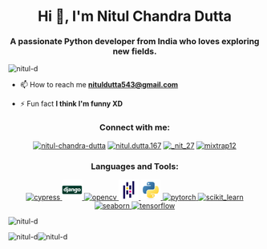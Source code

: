 <h1 align="center">Hi 👋, I'm Nitul Chandra Dutta</h1>
<h3 align="center">A passionate Python developer from India who loves exploring new fields.</h3>

<p align="left"> <img src="https://komarev.com/ghpvc/?username=nitul-d&label=Profile%20views&color=0e75b6&style=flat" alt="nitul-d" /> </p>



- 📫 How to reach me **nituldutta543@gmail.com**

- ⚡ Fun fact **I think I'm funny XD**

<h3 align="center">Connect with me:</h3>
<p align="center">
<a href="https://linkedin.com/in/nitul-chandra-dutta" target="blank"><img align="center" src="https://raw.githubusercontent.com/rahuldkjain/github-profile-readme-generator/master/src/images/icons/Social/linked-in-alt.svg" alt="nitul-chandra-dutta" height="30" width="40" /></a>
<a href="https://fb.com/nitul.dutta.167" target="blank"><img align="center" src="https://raw.githubusercontent.com/rahuldkjain/github-profile-readme-generator/master/src/images/icons/Social/facebook.svg" alt="nitul.dutta.167" height="30" width="40" /></a>
<a href="https://instagram.com/_nit_27" target="blank"><img align="center" src="https://raw.githubusercontent.com/rahuldkjain/github-profile-readme-generator/master/src/images/icons/Social/instagram.svg" alt="_nit_27" height="30" width="40" /></a>
<a href="https://www.youtube.com/c/mixtrap12" target="blank"><img align="center" src="https://raw.githubusercontent.com/rahuldkjain/github-profile-readme-generator/master/src/images/icons/Social/youtube.svg" alt="mixtrap12" height="30" width="40" /></a>
</p>

<h3 align="center">Languages and Tools:</h3>
<p align="center"> <a href="https://www.cypress.io" target="_blank" rel="noreferrer"> <img src="https://raw.githubusercontent.com/simple-icons/simple-icons/6e46ec1fc23b60c8fd0d2f2ff46db82e16dbd75f/icons/cypress.svg" alt="cypress" width="40" height="40"/> </a> <a href="https://www.djangoproject.com/" target="_blank" rel="noreferrer"> <img src="https://raw.githubusercontent.com/devicons/devicon/master/icons/django/django-original.svg" alt="django" width="40" height="40"/> </a> <a href="https://opencv.org/" target="_blank" rel="noreferrer"> <img src="https://www.vectorlogo.zone/logos/opencv/opencv-icon.svg" alt="opencv" width="40" height="40"/> </a> <a href="https://pandas.pydata.org/" target="_blank" rel="noreferrer"> <img src="https://raw.githubusercontent.com/devicons/devicon/2ae2a900d2f041da66e950e4d48052658d850630/icons/pandas/pandas-original.svg" alt="pandas" width="40" height="40"/> </a> <a href="https://www.python.org" target="_blank" rel="noreferrer"> <img src="https://raw.githubusercontent.com/devicons/devicon/master/icons/python/python-original.svg" alt="python" width="40" height="40"/> </a> <a href="https://pytorch.org/" target="_blank" rel="noreferrer"> <img src="https://www.vectorlogo.zone/logos/pytorch/pytorch-icon.svg" alt="pytorch" width="40" height="40"/> </a> <a href="https://scikit-learn.org/" target="_blank" rel="noreferrer"> <img src="https://upload.wikimedia.org/wikipedia/commons/0/05/Scikit_learn_logo_small.svg" alt="scikit_learn" width="40" height="40"/> </a> <a href="https://seaborn.pydata.org/" target="_blank" rel="noreferrer"> <img src="https://seaborn.pydata.org/_images/logo-mark-lightbg.svg" alt="seaborn" width="40" height="40"/> </a> <a href="https://www.tensorflow.org" target="_blank" rel="noreferrer"> <img src="https://www.vectorlogo.zone/logos/tensorflow/tensorflow-icon.svg" alt="tensorflow" width="40" height="40"/> </a> </p>


<p>&nbsp;<img align="left" src="https://github-readme-stats.vercel.app/api?username=nitul-d&show_icons=true&locale=en" alt="nitul-d" /></p>

<p><img align="left" src="https://github-readme-stats.vercel.app/api/top-langs?username=nitul-d&show_icons=true&locale=en&layout=compact" alt="nitul-d" /></p>

<p><img align="left" src="https://github-readme-streak-stats.herokuapp.com/?user=nitul-d&" alt="nitul-d" /></p>
